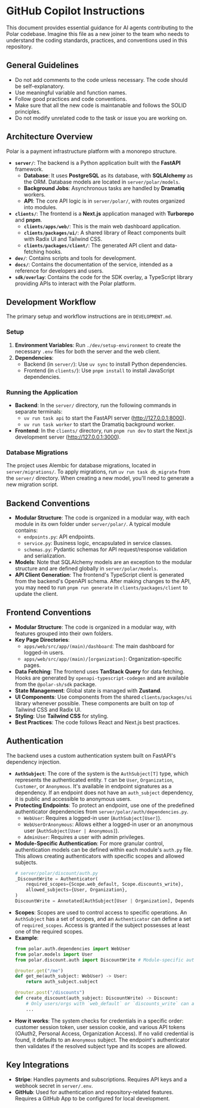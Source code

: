 # GitHub Copilot Instructions

This document provides essential guidance for AI agents contributing to the Polar codebase. Imagine this file as a new joiner to the team who needs to understand the coding standards, practices, and conventions used in this repository.

## General Guidelines
- Do not add comments to the code unless necessary. The code should be self-explanatory.
- Use meaningful variable and function names.
- Follow good practices and code conventions.
- Make sure that all the new code is maintanable and follows the SOLID principles.
- Do not modify unrelated code to the task or issue you are working on.

## Architecture Overview

Polar is a payment infrastructure platform with a monorepo structure.

-   **`server/`**: The backend is a Python application built with the **FastAPI** framework.
    -   **Database**: It uses **PostgreSQL** as its database, with **SQLAlchemy** as the ORM. Database models are located in `server/polar/models`.
    -   **Background Jobs**: Asynchronous tasks are handled by **Dramatiq** workers.
    -   **API**: The core API logic is in `server/polar/`, with routes organized into modules.
-   **`clients/`**: The frontend is a **Next.js** application managed with **Turborepo** and **pnpm**.
    -   **`clients/apps/web/`**: This is the main web dashboard application.
    -   **`clients/packages/ui/`**: A shared library of React components built with Radix UI and Tailwind CSS.
    -   **`clients/packages/client/`**: The generated API client and data-fetching hooks.
-   **`dev/`**: Contains scripts and tools for development.
-   **`docs/`**: Contains the documentation of the service, intended as a reference for developers and users.
-   **`sdk/overlay`**: Contains the code for the SDK overlay, a TypeScript library providing APIs to interact with the Polar platform.

## Development Workflow

The primary setup and workflow instructions are in `DEVELOPMENT.md`.

### Setup

1.  **Environment Variables**: Run `./dev/setup-environment` to create the necessary `.env` files for both the server and the web client.
2.  **Dependencies**:
    -   Backend (in `server/`): Use `uv sync` to install Python dependencies.
    -   Frontend (in `clients/`): Use `pnpm install` to install JavaScript dependencies.

### Running the Application

-   **Backend**: In the `server/` directory, run the following commands in separate terminals:
    -   `uv run task api` to start the FastAPI server (http://127.0.0.1:8000).
    -   `uv run task worker` to start the Dramatiq background worker.
-   **Frontend**: In the `clients/` directory, run `pnpm run dev` to start the Next.js development server (http://127.0.0.1:3000).

### Database Migrations

The project uses Alembic for database migrations, located in `server/migrations/`. To apply migrations, run `uv run task db_migrate` from the `server/` directory. When creating a new model, you'll need to generate a new migration script.

## Backend Conventions

-   **Modular Structure**: The code is organized in a modular way, with each module in its own folder under `server/polar/`. A typical module contains:
    -   `endpoints.py`: API endpoints.
    -   `service.py`: Business logic, encapsulated in service classes.
    -   `schemas.py`: Pydantic schemas for API request/response validation and serialization.
-   **Models**: Note that SQLAlchemy models are an exception to the modular structure and are defined globally in `server/polar/models`.
-   **API Client Generation**: The frontend's TypeScript client is generated from the backend's OpenAPI schema. After making changes to the API, you may need to run `pnpm run generate` in `clients/packages/client` to update the client.

## Frontend Conventions

-   **Modular Structure**: The code is organized in a modular way, with features grouped into their own folders.
-   **Key Page Directories**:
    -   `apps/web/src/app/(main)/dashboard`: The main dashboard for logged-in users.
    -   `apps/web/src/app/(main)/[organization]`: Organization-specific pages.
-   **Data Fetching**: The frontend uses **TanStack Query** for data fetching. Hooks are generated by `openapi-typescript-codegen` and are available from the `@polar-sh/sdk` package.
-   **State Management**: Global state is managed with **Zustand**.
-   **UI Components**: Use components from the shared `clients/packages/ui` library whenever possible. These components are built on top of Tailwind CSS and Radix UI.
-   **Styling**: Use **Tailwind CSS** for styling.
-   **Best Practices**: The code follows React and Next.js best practices.

## Authentication

The backend uses a custom authentication system built on FastAPI's dependency injection.

-   **`AuthSubject`**: The core of the system is the `AuthSubject[T]` type, which represents the authenticated entity. `T` can be `User`, `Organization`, `Customer`, or `Anonymous`. It's available in endpoint signatures as a dependency. If an endpoint does not have an `auth_subject` dependency, it is public and accessible to anonymous users.
-   **Protecting Endpoints**: To protect an endpoint, use one of the predefined authenticator dependencies from `server/polar/auth/dependencies.py`.
    -   `WebUser`: Requires a logged-in user (`AuthSubject[User]`).
    -   `WebUserOrAnonymous`: Allows either a logged-in user or an anonymous user (`AuthSubject[User | Anonymous]`).
    -   `AdminUser`: Requires a user with admin privileges.
-   **Module-Specific Authentication**: For more granular control, authentication models can be defined within each module's `auth.py` file. This allows creating authenticators with specific scopes and allowed subjects.
    ```python
    # server/polar/discount/auth.py
    _DiscountWrite = Authenticator(
        required_scopes={Scope.web_default, Scope.discounts_write},
        allowed_subjects={User, Organization},
    )
    DiscountWrite = Annotated[AuthSubject[User | Organization], Depends(_DiscountWrite)]
    ```
-   **Scopes**: Scopes are used to control access to specific operations. An `AuthSubject` has a set of scopes, and an `Authenticator` can define a set of `required_scopes`. Access is granted if the subject possesses at least one of the required scopes.
-   **Example**:
    ```python
    from polar.auth.dependencies import WebUser
    from polar.models import User
    from polar.discount.auth import DiscountWrite # Module-specific auth

    @router.get("/me")
    def get_me(auth_subject: WebUser) -> User:
        return auth_subject.subject

    @router.post("/discounts")
    def create_discount(auth_subject: DiscountWrite) -> Discount:
        # Only users/orgs with `web_default` or `discounts_write` can access this
        ...
    ```
-   **How it works**: The system checks for credentials in a specific order: customer session token, user session cookie, and various API tokens (OAuth2, Personal Access, Organization Access). If no valid credential is found, it defaults to an `Anonymous` subject. The endpoint's authenticator then validates if the resolved subject type and its scopes are allowed.

## Key Integrations

-   **Stripe**: Handles payments and subscriptions. Requires API keys and a webhook secret in `server/.env`.
-   **GitHub**: Used for authentication and repository-related features. Requires a GitHub App to be configured for local development.
